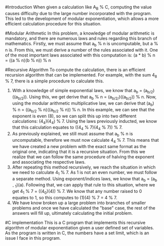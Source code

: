 #Introduction
When given a calculation like A<sub>B</sub> % C, computing the value causes difficulty due to the large number incorporated with the program. This led to the development of modular exponentiation, which allows a more efficient calculation procedure for this situation.

#Modular Arithmetic
In this problem, a knowledge of modular arithmetic is mandatory, and there are numerous laws and rules regarding this branch of mathematics. Firstly, we must assume that a<sub>b</sub> % n is uncomputable, but a % n is. From this, we must derive a number of the rules associated with it. One of the most important laws associated with this computation is: (a * b) % n 
	= ((a % n)(b % n)) % n

#Recursive Algorithm
To compute the calculation, there is an efficient recursion algorithm that can be implemented. For example, with the sum 4<sub>8</sub> % 7, there is a simple procedure to calculate this.
1. With a knowledge of simple exponential laws, we know that a<sub>b</sub> = (a<sub>b/2</sub>)((a<sub>b/2</sub>)). Using this, we get derive that a<sub>b</sub> % n = (a<sub>b/2/</sub>)((a<sub>b/2</sub>)) % n. Now, using the modular arithmetic multiplicative law, we can derive that (a<sub>b</sub>) % n = ((a<sub>b/2</sub> % n)((a<sub>b/2</sub> % n)) % n. In this example, we can see that the exponent is even (8), so we can split this up into two different calculations: (4<sub>4</sub>)(4<sub>4</sub>) % 7. Using the laws previously inducted, we know that this calculation equates to ((4<sub>4</sub> % 7)(4<sub>4</sub> % 7)) % 7. 
2. As previously explained, we still must assume that a<sub>b</sub> % n is uncomputable, therefore we must now calculate 4<sub>4</sub> % 7. This means that we have created a new problem with the exact same format as the original one, indicating that it is a recursive situation. From this we realize that we can follow the same procedure of halving the exponent and associating the respective laws.
3. After repeating this method recursively, we reach the situation in which we need to calculate 4<sub>1</sub> % 7. As 1 is not an even number, we must follow a separate method. Using exponent/indices laws, we know that a<sub>b</sub> = (a<sub>b - 1</sub>)(a). Following that, we can apply that rule to this situation, where we get 4<sub>1</sub> % 7 = ((4<sub>0</sub>)(4)) % 7. We know that any number raised to 0 equates to 1, so this computes to (1)(4) % 7 = 4 % 7. 
4. We have know broken up a large problem into branches of smaller problems and once we have calculated the "base" case, the rest of the answers will fill up, ultimately calculating the initial problem. 

#C implementation
This is a C program that implements this recursive algorithm of modular exponentiation given a user defined set of variables. As the program is written in C, the numbers have a set limit, which is an issue I face in this program. 